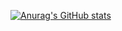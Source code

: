[![Anurag's GitHub stats](https://github-readme-stats.vercel.app/api?username=ancientElement)](https://github.com/ancientElement/ancientElement)
